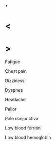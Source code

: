 # .

# <

# >

Fatigue

Chest pain

Dizziness

Dyspnea

Headache

Pallor

Pale conjunctiva

Low blood ferritin

Low blood hemoglobin
